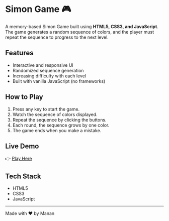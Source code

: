 # Simon Game 🎮

A memory-based Simon Game built using **HTML5, CSS3, and JavaScript**.  
The game generates a random sequence of colors, and the player must repeat the sequence to progress to the next level.

## Features
- Interactive and responsive UI  
- Randomized sequence generation  
- Increasing difficulty with each level  
- Built with vanilla JavaScript (no frameworks)  

## How to Play
1. Press any key to start the game.  
2. Watch the sequence of colors displayed.  
3. Repeat the sequence by clicking the buttons.  
4. Each round, the sequence grows by one color.  
5. The game ends when you make a mistake.  

## Live Demo
👉 [Play Here](https://manan1127.github.io/Simon-Game/)  

## Tech Stack
- HTML5  
- CSS3  
- JavaScript

---
Made with ❤️ by Manan
